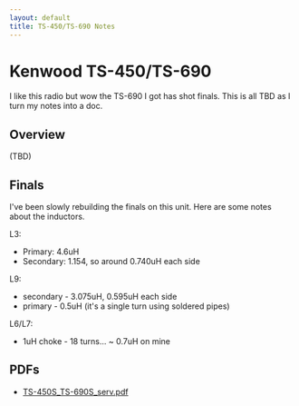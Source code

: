 ```yaml
---
layout: default
title: TS-450/TS-690 Notes
---
```


# Kenwood TS-450/TS-690

I like this radio but wow the TS-690 I got has shot finals.
This is all TBD as I turn my notes into a doc.

## Overview

(TBD)

## Finals

I've been slowly rebuilding the finals on this unit.
Here are some notes about the inductors.

L3:
 * Primary:  4.6uH
 * Secondary: 1.154, so around 0.740uH each side

L9:
 * secondary - 3.075uH, 0.595uH each side
 * primary - 0.5uH (it's a single turn using soldered pipes)

L6/L7:
 * 1uH choke - 18 turns... ~ 0.7uH on mine


## PDFs

 * [TS-450S_TS-690S_serv.pdf](TS-450S_TS-690S_serv.pdf)
